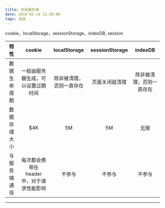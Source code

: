 ```yaml
---
title: 浏览器存储
date: 2019-02-14 12:30:00
tags: 总结
---
```


cookie，localStorage，sessionStorage，indexDB, session

| 特性        | cookie    |  localStorage  | sessionStorage | indexDB |
| :-: | :-: | :-: | :-:  | :-: |
| 数据生命周期 | 一般由服务器生成，可以设置过期时间 | 除非被清理，否则一直存在 | 页面关闭就清理 | 除非被清理，否则一直存在 |
| 数据存储大小 | $4K | 5M | 5M | 无限 |
| 与服务端通信 | 每次都会携带在 header 中，对于请求性能影响 | 不参与 | 不参与 | 不参与 |
--------------------- 

